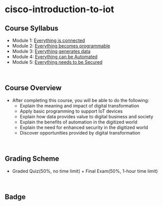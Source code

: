 # cisco-introduction-to-iot

## Course Syllabus
- Module 1: [Everything is connected](./1_Everything_is_connected.md)
- Module 2: [Everything becomes programmable](./2_Everything_Becomes_Programmable.md)
- Module 3: [Everything generates data](./3_Everything_Generates_Data.md)
- Module 4: [Everything can be Automated](./4_Everything_can_be_Automated.md)
- Module 5: [Everything needs to be Secured](./5_Everything_Needs_to_be_Secured.md)

<br>

## Course Overview
- After completing this course, you will be able to do the following:
    - Explain the meaning and impact of digital transformation
    - Apply basic programming to support IoT devices
    - Explain how data provides value to digital business and society
    - Explain the benefits of automation in the digitized world
    - Explain the need for enhanced security in the digitized world
    - Discover opportunities provided by digital transformation
<br>

## Grading Scheme
- Graded Quiz(50%, no time limit) + Final Exam(50%, 1-hour time limit)
<br>

## Badge
<br>

